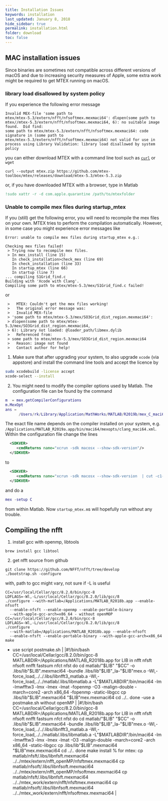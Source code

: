 ```yaml
---
title: Installation Issues
keywords: installation
last_updated: January 8, 2018
hide_sidebar: true
permalink: installation.html
folder: download
toc: false
---
```


## MAC installation issues ##

Since binaries are sometimes not compatible across different versions of
macOS and due to increasing security measures of Apple, some extra work might be
required to get MTEX running on macOS.

### library load disallowed by system policy ###

If you experience the following error message

```
Invalid MEX-file 'some path to
mtex/mtex-5.3/extern/nfft/nfsoftmex.mexmaci64': dlopen(some path to
mtex//mtex-5.3/extern/nfft/nfsoftmex.mexmaci64, 6): no suitable image
found.  Did find:
some path to mtex/mtex-5.3/extern/nfft/nfsoftmex.mexmaci64: code
signature in (some path to
mtex/mtex-5.3/extern/nfft/nfsoftmex.mexmaci64) not valid for use in
process using Library Validation: library load disallowed by system policy
```

you can either download MTEX with a command line tool such as
[```curl```](https://www.youtube.com/watch?v=6pyVl3GdSuU) or ```wget```
```
curl --output mtex.zip https://github.com/mtex-toolbox/mtex/releases/download/mtex-5.3/mtex-5.3.zip
```
or, if you have downloaded MTEX with a browser, type in Matlab

``` matlab
!sudo xattr -r -d com.apple.quarantine /path/to/mtexfolder
```

### Unable to compile mex files during startup_mtex ###

If you (still) get the following error, you will need to recompile the mex files
on your own. MTEX tries to perform the compilation automatically. However, in
some case you might experience error messages like

```
Error: unable to compile mex files during startup_mtex e.g.:

Checking mex files failed!
 > Trying now to recompile mex files.
 > In mex_install (line 15)
   In check_installation>check_mex (line 69)
   In check_installation (line 33)
   In startup_mtex (line 66)
   In startup (line 7)
... compiling S1Grid_find.c
Building with 'Xcode with Clang'.
Compiling some path to mtex/mtex-5.3/mex/S1Grid_find.c failed!
```
or
```
 >   MTEX: Couldn't get the mex files working!
 >   The original error message was:
 >   Invalid MEX-file
 > 'some path to mtex/mtex-5.3/mex/SO3Grid_dist_region.mexmaci64':
 > dlopen(some path to mtex/mtex-5.3/mex/SO3Grid_dist_region.mexmaci64,
 > 6): Library not loaded: @loader_path/libmex.dylib
 >   Referenced from:
 > some path to mtex/mtex-5.3/mex/SO3Grid_dist_region.mexmaci64
 >   Reason: image not found
 >   Contact author for help!
```

1. Make sure that after upgrading your system, to also upgrade ```xcode```
 (via appstore) and install the command line tools and accept the licence by
``` bash
sudo xcodebuild -license accept
xcode-select --install
```
2. You might need to modify the compiler options used by Matlab. The configuration file can be found by the command
``` matlab
m  = mex.getCompilerConfigurations
m.MexOpt
ans =
      /Users/rk/Library/Application/MathWorks/MATLAB/R2019b/mex_C_maci64.xml
```
The exact file name depends on the compiler installed on your system, e.g. ```/Applications/MATLAB_R2019a.app/bin/maci64/mexopts/clang_maci64.xml```.
Within the configuration file change the lines
``` xml
  <SDKVER>
     <cmdReturns name="xcrun -sdk macosx --show-sdk-version"/>
  </SDKVER>
```
to
``` xml
  <SDKVER>
     <cmdReturns name="xcrun -sdk macosx --show-sdk-version  | cut -c1-5"/>
  </SDKVER>
```
and do a
``` matlab
mex -setup C
```
from within Matlab. Now ```startup_mtex.m```s will hopefully run without any trouble.

## Compiling the nfft ##

1. install gcc with openmp, libtools
```
brew install gcc libtool
```
2. get nfft source from github
```
git clone https://github.com/NFFT/nfft/tree/develop
./bootstrap.sh -configure
```
with, path to gcc might vary, not sure if -L is useful
```
CC=/usr/local/Cellar/gcc/8.2.0/bin/gcc-8
LDFLAGS=-Wl,-L/usr/local/Cellar/gcc/8.2.0/lib/gcc/8
./configure --with-matlab=/Applications/MATLAB_R2018b.app --enable-nfsoft
  --enable-nfsft --enable-openmp --enable-portable-binary
  --with-apple-gcc-arch=x86_64 - without openMOP
CC=/usr/local/Cellar/gcc/8.2.0/bin/gcc-8
LDFLAGS=-Wl,-L/usr/local/Cellar/gcc/8.2.0/lib/gcc/8
./configure
  --with-matlab=/Applications/MATLAB_R2018b.app --enable-nfsoft
  --enable-nfsft --enable-portable-binary --with-apple-gcc-arch=x86_64
make
```


- use script postmake.sh |
|#!/bin/bash CC=/usr/local/Cellar/gcc/8.2.0/bin/gcc-8
MATLABDIR=/Applications/MATLAB_R2018b.app for LIB in nfft nfsft nfsoft
nnfft fastsum nfct nfst do cd matlab/"$LIB" "$CC" -o
.libs/lib"$LIB".mexmaci64 -bundle .libs/lib"$LIB"_la-"$LIB"mex.o
-Wl,-force_load,../../.libs/libnfft3_matlab.a
-Wl,-force_load,../../matlab/.libs/libmatlab.a -L"$MATLABDIR"/bin/maci64
-lm -lmwfftw3 -lmx -lmex -lmat -fopenmp -O3 -malign-double -march=core2
-arch x86_64 -fopenmp -static-libgcc cp .libs/lib"$LIB".mexmaci64
"$LIB"mex.mexmaci64 cd ../.. done -use a postmake.sh without openMP |
|#!/bin/bash CC=/usr/local/Cellar/gcc/8.2.0/bin/gcc-8
MATLABDIR=/Applications/MATLAB_R2018b.app for LIB in nfft nfsft nfsoft
nnfft fastsum nfct nfst do cd matlab/"$LIB" "$CC" -o
.libs/lib"$LIB".mexmaci64 -bundle .libs/lib"$LIB"_la-"$LIB"mex.o
-Wl,-force_load,../../.libs/libnfft3_matlab.a
-Wl,-force_load,../../matlab/.libs/libmatlab.a -L"$MATLABDIR"/bin/maci64
-lm -lmwfftw3 -lmx -lmex -lmat -O3 -malign-double -march=core2 -arch
x86_64 -static-libgcc cp .libs/lib"$LIB".mexmaci64 "$LIB"mex.mexmaci64
cd ../.. done make install % for mtex: cp
matlab/nfsft/.libs/libnfsft.mexmaci64
../../mtex/extern/nfft_openMP/nfsftmex.mexmaci64 cp
matlab/nfsoft/.libs/libnfsoft.mexmaci64
../../mtex/extern/nfft_openMP/nfsoftmex.mexmaci64 cp
matlab/nfsft/.libs/libnfsft.mexmaci64
../../mtex_work/extern/nfft/nfsftmex.mexmaci64 cp
matlab/nfsoft/.libs/libnfsoft.mexmaci64
../../mtex_work/extern/nfft/nfsoftmex.mexmaci64 |
